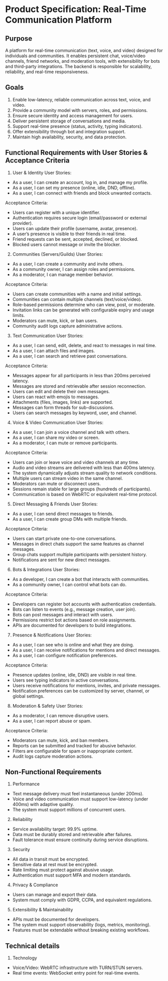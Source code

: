 # Product Specification: Real-Time Communication Platform

## Purpose
A platform for real-time communication (text, voice, and video) designed for individuals and communities. It enables persistent chat, voice/video channels, friend networks, and moderation tools, with extensibility for bots and third-party integrations. The backend is responsible for scalability, reliability, and real-time responsiveness.

## Goals
1. Enable low-latency, reliable communication across text, voice, and video.
2. Provide a community model with servers, roles, and permissions.
3. Ensure secure identity and access management for users.
4. Deliver persistent storage of conversations and media.
5. Support real-time presence (status, activity, typing indicators).
6. Offer extensibility through bot and integration support.
7. Maintain high availability, security, and data protection.

## Functional Requirements with User Stories & Acceptance Criteria
1. User & Identity
User Stories:
- As a user, I can create an account, log in, and manage my profile.
- As a user, I can set my presence (online, idle, DND, offline).
- As a user, I can connect with friends and block unwanted contacts.

Acceptance Criteria:
- Users can register with a unique identifier.
- Authentication requires secure login (email/password or external provider).
- Users can update their profile (username, avatar, presence).
- A user’s presence is visible to their friends in real time.
- Friend requests can be sent, accepted, declined, or blocked.
- Blocked users cannot message or invite the blocker.

2. Communities (Servers/Guilds)
User Stories:
- As a user, I can create a community and invite others.
- As a community owner, I can assign roles and permissions.
- As a moderator, I can manage member behavior.

Acceptance Criteria:
- Users can create communities with a name and initial settings.
- Communities can contain multiple channels (text/voice/video).
- Role-based permissions determine who can view, post, or moderate.
- Invitation links can be generated with configurable expiry and usage limits.
- Moderators can mute, kick, or ban users.
- Community audit logs capture administrative actions.

3. Text Communication
User Stories:
- As a user, I can send, edit, delete, and react to messages in real time.
- As a user, I can attach files and images.
- As a user, I can search and retrieve past conversations.

Acceptance Criteria:
- Messages appear for all participants in less than 200ms perceived latency.
- Messages are stored and retrievable after session reconnection.
- Users can edit and delete their own messages.
- Users can react with emojis to messages.
- Attachments (files, images, links) are supported.
- Messages can form threads for sub-discussions.
- Users can search messages by keyword, user, and channel.

4. Voice & Video Communication
User Stories:
- As a user, I can join a voice channel and talk with others.
- As a user, I can share my video or screen.
- As a moderator, I can mute or remove participants.

Acceptance Criteria:
- Users can join or leave voice and video channels at any time.
- Audio and video streams are delivered with less than 400ms latency.
- The system dynamically adjusts stream quality to network conditions.
- Multiple users can stream video in the same channel.
- Moderators can mute or disconnect users.
- Sessions remain stable for large groups (hundreds of participants).
- Communication is based on WebRTC or equivalent real-time protocol.

5. Direct Messaging & Friends
User Stories:
- As a user, I can send direct messages to friends.
- As a user, I can create group DMs with multiple friends.

Acceptance Criteria:
- Users can start private one-to-one conversations.
- Messages in direct chats support the same features as channel messages.
- Group chats support multiple participants with persistent history.
- Notifications are sent for new direct messages.

6. Bots & Integrations
User Stories:
- As a developer, I can create a bot that interacts with communities.
- As a community owner, I can control what bots can do.

Acceptance Criteria:
- Developers can register bot accounts with authentication credentials.
- Bots can listen to events (e.g., message creation, user join).
- Bots can post messages and interact with users.
- Permissions restrict bot actions based on role assignments.
- APIs are documented for developers to build integrations.

7. Presence & Notifications
User Stories:
- As a user, I can see who is online and what they are doing.
- As a user, I can receive notifications for mentions and direct messages.
- As a user, I can configure notification preferences.

Acceptance Criteria:
- Presence updates (online, idle, DND) are visible in real time.
- Users see typing indicators in active conversations.
- Users receive notifications for mentions, invites, and private messages.
- Notification preferences can be customized by server, channel, or global settings.

8. Moderation & Safety
User Stories:
- As a moderator, I can remove disruptive users.
- As a user, I can report abuse or spam.

Acceptance Criteria:
- Moderators can mute, kick, and ban members.
- Reports can be submitted and tracked for abusive behavior.
- Filters are configurable for spam or inappropriate content.
- Audit logs capture moderation actions.

## Non-Functional Requirements
1. Performance
- Text message delivery must feel instantaneous (under 200ms).
- Voice and video communication must support low-latency (under 400ms) with adaptive quality.
- The system must support millions of concurrent users.

2. Reliability
- Service availability target: 99.9% uptime.
- Data must be durably stored and retrievable after failures.
- Fault tolerance must ensure continuity during service disruptions.

3. Security
- All data in transit must be encrypted.
- Sensitive data at rest must be encrypted.
- Rate limiting must protect against abusive usage.
- Authentication must support MFA and modern standards.

4. Privacy & Compliance
- Users can manage and export their data.
- System must comply with GDPR, CCPA, and equivalent regulations.

5. Extensibility & Maintainability
- APIs must be documented for developers.
- The system must support observability (logs, metrics, monitoring).
- Features must be extendable without breaking existing workflows.

## Technical details
1. Technology
- Voice/Video: WebRTC infrastructure with TURN/STUN servers.
- Real time events: WebSocket entry point for real-time events.
